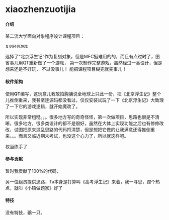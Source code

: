 # xiaozhenzuotijia

#### 介绍
某二流大学面向对象程序设计课程项目：

    复刻经典游戏

选择了“北京浮生记”作为复刻对象，但是MFC挺难用的的，而且有点过时了，图省事儿用QT重新做了一个游戏，
第一次制作完整游戏，虽然经过一番设计，但是想来还是不好玩，
不过没事儿！
能把课程项目糊完就完事儿！

#### 软件架构
使用**QT**编写，这玩意儿我敢拍胸脯说全地球上只此一份，把《北京浮生记》整个儿推倒重来，我甚至连源码都没看过，仅仅安装试玩了一下《北京浮生记》大致理了一下它的游戏逻辑，就开始魔改了。

所以实现非常粗糙。。。很多地方写的奇奇怪怪，第一次做项目，思路也很是不清晰，很多地方，很多类设计的都不是很好，虽然在大体上实现功能之后也有修修改改，试图把原来混乱思路的代码捋清楚，但是想把它做的让我满意还得推倒重来。。。而且又临近期末考试，也没这个心力了，所以就这样吧。

权当练手了



#### 参与贡献

暂时我贡献了100%的代码，

另一位组员提供思路，Ta本身是打算叫《高考浮生记》来着，我一寻思，蹭个热点，就叫《小镇做题家》好了


#### 特技

没有特技，鶸一只。